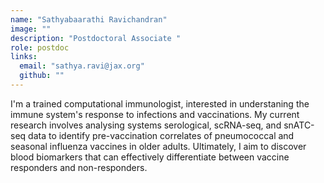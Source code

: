 ```yaml
---
name: "Sathyabaarathi Ravichandran"
image: ""
description: "Postdoctoral Associate "
role: postdoc
links:
  email: "sathya.ravi@jax.org"
  github: ""
---
```


I'm a trained computational immunologist, interested in understaning the immune system's response to infections and vaccinations. My current research involves analysing systems serological, scRNA-seq, and snATC-seq data to identify pre-vaccination correlates of  pneumococcal and seasonal influenza vaccines in older adults. Ultimately, I aim to discover blood biomarkers that can effectively differentiate between vaccine responders and non-responders.
